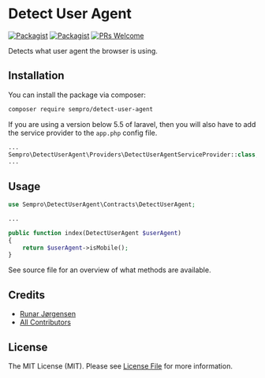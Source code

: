 # Detect User Agent

[![Packagist](https://img.shields.io/packagist/dt/sempro/detect-user-agent.svg?style=flat-square)](https://packagist.org/packages/sempro/detect-user-agent)
[![Packagist](https://img.shields.io/packagist/v/sempro/detect-user-agent.svg?style=flat-square)](https://packagist.org/packages/sempro/detect-user-agent)
[![PRs Welcome](https://img.shields.io/badge/PRs-welcome-brightgreen.svg?style=flat-square)](http://makeapullrequest.com)

Detects what user agent the browser is using.

## Installation

You can install the package via composer:

```bash
composer require sempro/detect-user-agent
```

If you are using a version below 5.5 of laravel, then you will also have to add the service provider to the `app.php` config file.

```php
...
Sempro\DetectUserAgent\Providers\DetectUserAgentServiceProvider::class,
...
```

## Usage

```php
use Sempro\DetectUserAgent\Contracts\DetectUserAgent;

...

public function index(DetectUserAgent $userAgent)
{
    return $userAgent->isMobile();
}
```

See source file for an overview of what methods are available.

## Credits

- [Runar Jørgensen](https://github.com/ventrec)
- [All Contributors](../../contributors)

## License

The MIT License (MIT). Please see [License File](LICENSE.md) for more information.